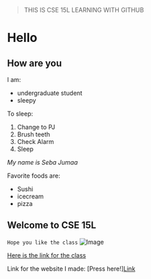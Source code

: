 > THIS IS CSE 15L
> LEARNING WITH GITHUB


# Hello
## How are you

I am:
* undergraduate student
* sleepy

To sleep:
1. Change to PJ
2. Brush teeth
3. Check Alarm
4. Sleep


*My name is Seba Jumaa*

Favorite foods are:
* Sushi
* icecream
* pizza

Welcome to CSE 15L
---

`Hope you like the class` 
![Image](https://encrypted-tbn0.gstatic.com/images?q=tbn:ANd9GcR_SVdPGeAACM9g7R57o9XeUVfd2qILhC-D4A&usqp=CAU)

[Here is the link for the class](https://sites.google.com/eng.ucsd.edu/cse-15l-spring-2022/home)

Link for the website I made: 
[Press here!][Link](https://sjumaa.github.io/cse15l-lab-reports/lab-report-1-week-2.html)

